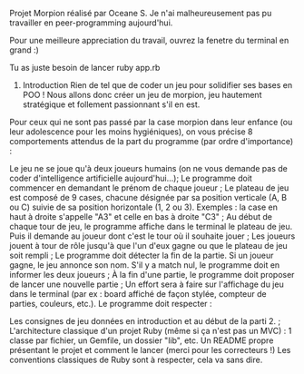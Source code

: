 
Projet Morpion réalisé par Oceane S.
Je n'ai malheureusement pas pu travailler en peer-programming aujourd'hui.

Pour une meilleure appreciation du travail, ouvrez la fenetre du terminal en grand :)

Tu as juste besoin de lancer ruby app.rb
  
1. Introduction
Rien de tel que de coder un jeu pour solidifier ses bases en POO ! Nous allons donc créer un jeu de morpion, jeu hautement stratégique et follement passionnant s'il en est.

Pour ceux qui ne sont pas passé par la case morpion dans leur enfance (ou leur adolescence pour les moins hygiéniques), on vous précise 8 comportements attendus de la part du programme (par ordre d'importance) :

Le jeu ne se joue qu'à deux joueurs humains (on ne vous demande pas de coder d'intelligence artificielle aujourd'hui…);
Le programme doit commencer en demandant le prénom de chaque joueur ;
Le plateau de jeu est composé de 9 cases, chacune désignée par sa position verticale (A, B ou C) suivie de sa position horizontale (1, 2 ou 3). Exemples : la case en haut à droite s'appelle "A3" et celle en bas à droite "C3" ;
Au début de chaque tour de jeu, le programme affiche dans le terminal le plateau de jeu. Puis il demande au joueur dont c'est le tour où il souhaite jouer ;
Les joueurs jouent à tour de rôle jusqu'à que l'un d'eux gagne ou que le plateau de jeu soit rempli ;
Le programme doit détecter la fin de la partie. Si un joueur gagne, le jeu annonce son nom. S'il y a match nul, le programme doit en informer les deux joueurs ;
À la fin d'une partie, le programme doit proposer de lancer une nouvelle partie ;
Un effort sera à faire sur l'affichage du jeu dans le terminal (par ex : board affiché de façon stylée, compteur de parties, couleurs, etc.).
Le programme doit respecter :

Les consignes de jeu données en introduction et au début de la parti 2. ;
L'architecture classique d'un projet Ruby (même si ça n'est pas un MVC) : 1 classe par fichier, un Gemfile, un dossier "lib", etc.
Un README propre présentant le projet et comment le lancer (merci pour les correcteurs !)
Les conventions classiques de Ruby sont à respecter, cela va sans dire.
